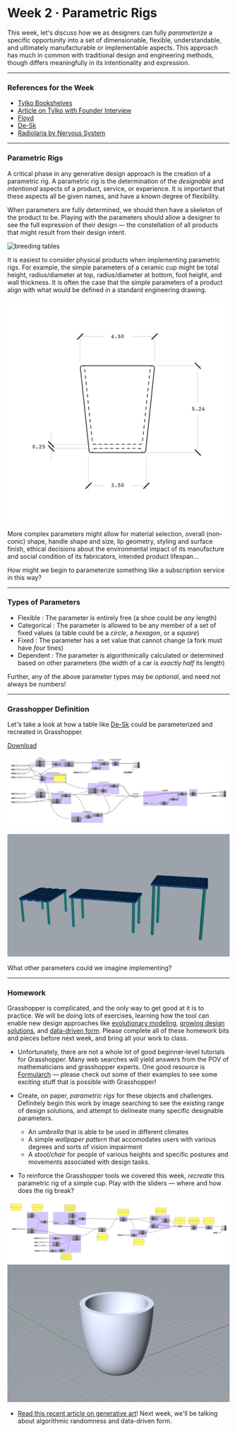 # Week 2 · Parametric Rigs

This week, let's discuss how we as designers can fully *parameterize* a specific opportunity into a set of dimensionable, flexible, understandable, and ultimately manufacturable or implementable aspects. This approach has much in common with traditional design and engineering methods, though differs meaningfully in its intentionality and expression.

-----

### References for the Week

- [Tylko Bookshelves](https://tylko.com)
- [Article on Tylko with Founder Interview](https://www.curbed.com/2015/6/24/9946872/tylko-furniture-app-augmented-reality)
- [Floyd](https://floydhome.com/products)
- [De-Sk](https://de-sk.co/buy)
- [Radiolaria by Nervous System](https://n-e-r-v-o-u-s.com/projects/albums/radiolaria-2/)

-----

### Parametric Rigs

A critical phase in any generative design approach is the creation of a parametric rig. A parametric rig is the determination of the *designable* and *intentional* aspects of a product, service, or experience. It is important that these aspects all be given names, and have a known degree of flexibility.

When parameters are fully determined, we should then have a skeleton of the product to be. Playing with the parameters should allow a designer to see the full expression of their design — the constellation of all products that might result from their design intent.

![breeding tables](http://www.kramweisshaar.com/media/projects/breeding_tables/KRAM_WEISSHAAR_BREEDINGTABLES_Algorithm_Output_Diversity.jpg)

It is easiest to consider physical products when implementing parametric rigs. For example, the simple parameters of a ceramic cup might be total height, radius/diameter at top, radius/diameter at bottom, foot height, and wall thickness. It is often the case that the simple parameters of a product align with what would be defined in a standard engineering drawing.

![cup simple parameters](cup.png)

More complex parameters might allow for material selection, overall (non-conic) shape, handle shape and size, lip geometry, styling and surface finish, ethical decisions about the  environmental impact of its manufacture and social condition of its fabricators, intended product lifespan...

How might we begin to parameterize something like a subscription service in this way?

-----

### Types of Parameters

- Flexible : The parameter is entirely free (a shoe could be *any* length)
- Categorical : The parameter is allowed to be any member of a set of fixed values (a table could be a *circle*, a *hexagon*, or a *square*)
- Fixed : The parameter has a set value that cannot change (a fork must have *four* tines)
- Dependent : The parameter is algorithmically calculated or determined based on other parameters (the width of a car is *exactly half* its length)

Further, any of the above parameter types may be *optional*, and need not always be numbers!

-----

### Grasshopper Definition

Let's take a look at how a table like [De-Sk](https://de-sk.co/buy) could be parameterized and recreated in Grasshopper.

[Download](desk-generator.gh)

![Grasshopper Definition](grasshopper.png)

![desks](desks.png)

What other parameters could we imagine implementing? 

-----

### Homework

Grasshopper is complicated, and the only way to get good at it is to practice. We will be doing lots of exercises, learning how the tool can enable new design approaches like [evolutionary modeling](http://www.kramweisshaar.com/projects/breeding-tables), [growing design solutions](http://arandalasch.com), and [data-driven form](https://www.adriensegal.com). Please complete all of these homework bits and pieces before next week, and bring all your work to class.

- Unfortunately, there are not a whole lot of good beginner-level tutorials for Grasshopper. Many web searches will yield answers from the POV of mathematicians and grasshopper experts. One good resource is [Formularch](http://formularch.blogspot.com) — please check out some of their examples to see some exciting stuff that is possible with Grasshopper!

- Create, on paper, *parametric rigs* for these objects and challenges. Definitely begin this work by image searching to see the existing range of design solutions, and attempt to delineate many specific designable parameters.
	
	- An *umbrella* that is able to be used in different climates
	- A simple *wallpaper pattern* that accomodates users with various degrees and sorts of vision impairment
	- A *stool/chair* for people of various heights and specific postures and movements associated with design tasks.

- To reinforce the Grasshopper tools we covered this week, *recreate* this parametric rig of a simple cup. Play with the sliders — where and how does the rig break?

![grasshopper-cup](grasshopper-cup.png)
![cup](cup-rig.png)

- [Read this recent article on generative art](https://www.artnome.com/news/2018/8/8/why-love-generative-art)! Next week, we'll be talking about algorithmic randomness and data-driven form.
